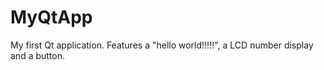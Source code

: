 
# MyQtApp

My first Qt application. Features a "hello world!!!!!", a LCD number display and a button.
